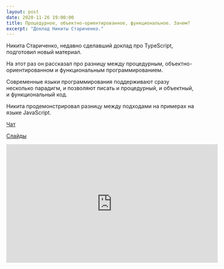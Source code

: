 ```yaml
---
layout: post
date: 2020-11-26 19:00:00
title: Процедурное, объектно-ориентированное, функциональное. Зачем?
excerpt: "Доклад Никиты Стариченко."
---
```


Никита Стариченко, недавно сделавший доклад про TypeScript, подготовил новый материал.

На этот раз он рассказал про разницу между процедурным, объектно-ориентированном и функциональным программированием.

Современные языки программирования поддерживают сразу несколько парадигм, и позволяют писать и процедурный, и объектный, и функциональный код.

Никита продемонстрировал разницу между подходами на примерах на языке JavaScript.

[Чат](/downloads/procedural-object-oriented-functional.txt)

[Слайды](/downloads/procedural-object-oriented-functional.pdf)

<div class="video">
    <iframe width="560" height="315" src="https://www.youtube.com/embed/Z6KkZMUnpIM" frameborder="0" allow="accelerometer; autoplay; clipboard-write; encrypted-media; gyroscope; picture-in-picture" allowfullscreen></iframe>
</div>
